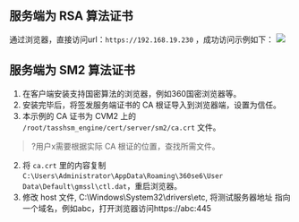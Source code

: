 ## 服务端为 RSA 算法证书
通过浏览器，直接访问url：`https://192.168.19.230` ，成功访问示例如下：
![](https://qcloudimg.tencent-cloud.cn/raw/601793618c77b369bbbbad987ec011cc.png)


## 服务端为 SM2 算法证书
1. 在客户端安装支持国密算法的浏览器，例如360国密浏览器等。
2. 安装完毕后，将签发服务端证书的 CA 根证导入到浏览器端，设置为信任。
 1. 本示例的 CA 证书为 CVM2 上的 `/root/tasshsm_engine/cert/server/sm2/ca.crt` 文件。
>?用户x需要根据实际  CA 根证的位置，查找所需文件。
>
 2. 将 `ca.crt` 里的内容复制 `C:\Users\Administrator\AppData\Roaming\360se6\User Data\Default\gmssl\ctl.dat`，重启浏览器。
3. 修改 host 文件,  C:\Windows\System32\drivers\etc,  将测试服务器地址 指向一个域名，例如abc，打开浏览器访问https://abc:445
